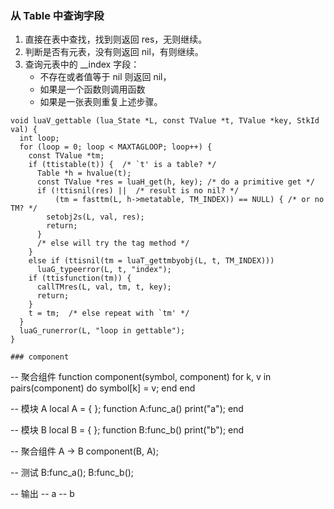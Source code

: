 ### 从 Table 中查询字段
1. 直接在表中查找，找到则返回 res，无则继续。
2. 判断是否有元表，没有则返回 nil，有则继续。
3. 查询元表中的 __index 字段：
    * 不存在或者值等于 nil 则返回 nil，
    * 如果是一个函数则调用函数
    * 如果是一张表则重复上述步骤。
```
void luaV_gettable (lua_State *L, const TValue *t, TValue *key, StkId val) {
  int loop;
  for (loop = 0; loop < MAXTAGLOOP; loop++) {
    const TValue *tm;
    if (ttistable(t)) {  /* `t' is a table? */
      Table *h = hvalue(t);
      const TValue *res = luaH_get(h, key); /* do a primitive get */
      if (!ttisnil(res) ||  /* result is no nil? */
          (tm = fasttm(L, h->metatable, TM_INDEX)) == NULL) { /* or no TM? */
        setobj2s(L, val, res);
        return;
      }
      /* else will try the tag method */
    }
    else if (ttisnil(tm = luaT_gettmbyobj(L, t, TM_INDEX)))
      luaG_typeerror(L, t, "index");
    if (ttisfunction(tm)) {
      callTMres(L, val, tm, t, key);
      return;
    }
    t = tm;  /* else repeat with `tm' */ 
  }
  luaG_runerror(L, "loop in gettable");
}

### component
```
-- 聚合组件
function component(symbol, component)
    for k, v in pairs(component) do
        symbol[k] = v;
    end
end

-- 模块 A
local A = { };
function A:func_a()
    print("a");
end

-- 模块 B
local B = { };
function B:func_b()
    print("b");
end

-- 聚合组件 A -> B
component(B, A);

-- 测试
B:func_a();
B:func_b();

-- 输出
-- a
-- b
```
